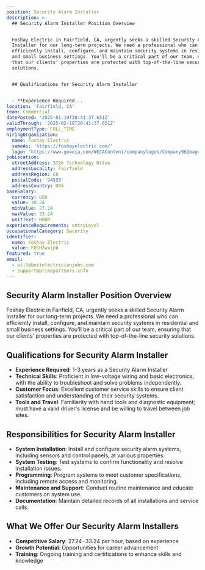 ```yaml
---
position: Security Alarm Installer
description: >-
  ## Security Alarm Installer Position Overview


  Foshay Electric in Fairfield, CA, urgently seeks a skilled Security Alarm
  Installer for our long-term projects. We need a professional who can
  efficiently install, configure, and maintain security systems in residential
  and small business settings. You'll be a critical part of our team, ensuring
  that our clients' properties are protected with top-of-the-line security
  solutions.


  ## Qualifications for Security Alarm Installer


  - **Experience Required...
location: 'Fairfield, CA'
team: Commercial
datePosted: '2025-01-19T20:41:37.651Z'
validThrough: '2025-02-18T20:41:37.651Z'
employmentType: FULL_TIME
hiringOrganization:
  name: Foshay Electric
  sameAs: 'https://foshayelectric.com/'
  logo: 'https://www.goweca.com/WECAContent/companylogos/Company96Image.png'
jobLocation:
  streetAddress: 3726 Technology Drive
  addressLocality: Fairfield
  addressRegion: CA
  postalCode: '94533'
  addressCountry: USA
baseSalary:
  currency: USD
  value: 30.24
  minValue: 27.24
  maxValue: 33.24
  unitText: HOUR
experienceRequirements: entryLevel
occupationalCategory: Security
identifier:
  name: Foshay Electric
  value: FOSH2wxipb
featured: true
email:
  - will@bestelectricianjobs.com
  - support@primepartners.info
---
```




## Security Alarm Installer Position Overview

Foshay Electric in Fairfield, CA, urgently seeks a skilled Security Alarm Installer for our long-term projects. We need a professional who can efficiently install, configure, and maintain security systems in residential and small business settings. You'll be a critical part of our team, ensuring that our clients' properties are protected with top-of-the-line security solutions.

## Qualifications for Security Alarm Installer

- **Experience Required**: 1-3 years as a Security Alarm Installer
- **Technical Skills**: Proficient in low-voltage wiring and basic electronics, with the ability to troubleshoot and solve problems independently.
- **Customer Focus**: Excellent customer service skills to ensure client satisfaction and understanding of their security systems.
- **Tools and Travel**: Familiarity with hand tools and diagnostic equipment; must have a valid driver's license and be willing to travel between job sites.

## Responsibilities for Security Alarm Installer

- **System Installation**: Install and configure security alarm systems, including sensors and control panels, at various properties.
- **System Testing**: Test systems to confirm functionality and resolve installation issues.
- **Programming**: Program systems to meet customer specifications, including remote access and monitoring.
- **Maintenance and Support**: Conduct routine maintenance and educate customers on system use.
- **Documentation**: Maintain detailed records of all installations and service calls.

## What We Offer Our Security Alarm Installers

- **Competitive Salary**: $27.24-$33.24 per hour, based on experience
- **Growth Potential**: Opportunities for career advancement
- **Training**: Ongoing training and certifications to enhance skills and knowledge